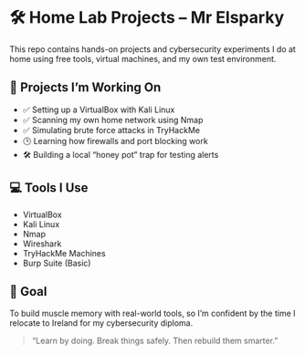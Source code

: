 # 🛠️ Home Lab Projects – Mr Elsparky

This repo contains hands-on projects and cybersecurity experiments I do at home using free tools, virtual machines, and my own test environment.

## 🔧 Projects I’m Working On

- ✅ Setting up a VirtualBox with Kali Linux
- ✅ Scanning my own home network using Nmap
- ✅ Simulating brute force attacks in TryHackMe
- 🕒 Learning how firewalls and port blocking work
- 🛠️ Building a local “honey pot” trap for testing alerts

## 💻 Tools I Use
- VirtualBox
- Kali Linux
- Nmap
- Wireshark
- TryHackMe Machines
- Burp Suite (Basic)

## 🎯 Goal
To build muscle memory with real-world tools, so I’m confident by the time I relocate to Ireland for my cybersecurity diploma.

> “Learn by doing. Break things safely. Then rebuild them smarter.”
